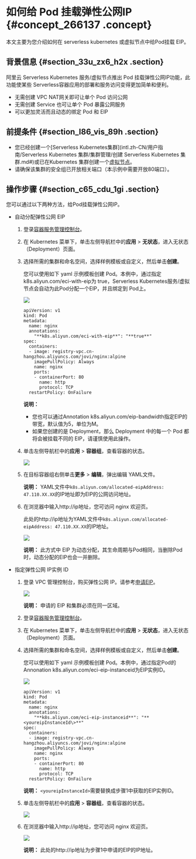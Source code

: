 # 如何给 Pod 挂载弹性公网IP {#concept_266137 .concept}

本文主要为您介绍如何在 serverless kubernetes 或虚拟节点中给Pod挂载 EIP。

## 背景信息 {#section_33u_zx6_h2x .section}

阿里云 Serverless Kubernetes 服务/虚拟节点推出 Pod 挂载弹性公网IP功能，此功能使某些 Serverless容器应用的部署和服务访问变得更加简单和便利。

-   无需创建 VPC NAT网关即可让单个 Pod 访问公网
-   无需创建 Service 也可让单个 Pod 暴露公网服务
-   可以更加灵活而且动态的绑定 Pod 和 EIP

## 前提条件 {#section_l86_vis_89h .section}

-   您已经创建一个[Serverless Kubernetes集群](intl.zh-CN/用户指南/Serverless Kubernetes 集群/集群管理/创建 Serverless Kubernetes 集群.md#)或已在Kubernetes 集群创建一个[虚拟节点](../../../../intl.zh-CN/用户指南/Kubernetes集群/弹性伸缩/虚拟节点.md#)。
-   请确保该集群的安全组已开放相关端口（本示例中需要开放80端口）。

## 操作步骤 {#section_c65_cdu_1gi .section}

您可以通过以下两种方法，给Pod挂载弹性公网IP。

-   自动分配弹性公网 EIP
    1.  登录[容器服务管理控制台](https://cs.console.aliyun.com)。
    2.  在 Kubernetes 菜单下，单击左侧导航栏中的**应用** \> **无状态**，进入无状态（Deployment）页面。
    3.  选择所需的集群和命名空间，选择样例模板或自定义，然后单击**创建**。

        您可以使用如下 yaml 示例模板创建 Pod。本例中，通过指定k8s.aliyun.com/eci-with-eip为 true，Serverless Kubernetes服务/虚拟节点会自动为此Pod分配一个EIP，并且绑定到 Pod上。

        ![](http://static-aliyun-doc.oss-cn-hangzhou.aliyuncs.com/assets/img/220325/156394994151458_zh-CN.png)

        ``` {#codeblock_y2n_h3l_5y5}
        apiVersion: v1
        kind: Pod
        metadata:
          name: nginx
          annotations:
            "**k8s.aliyun.com/eci-with-eip**": "**true**"
        spec:
          containers:
          - image: registry-vpc.cn-hangzhou.aliyuncs.com/jovi/nginx:alpine
            imagePullPolicy: Always
            name: nginx
            ports:
            - containerPort: 80
              name: http
              protocol: TCP
          restartPolicy: OnFailure
        ```

        **说明：** 

        -   您也可以通过Annotation k8s.aliyun.com/eip-bandwidth指定EIP的带宽，默认值为5，单位为M。
        -   如果您创建的是 Deployment，那么 Deployment 中的每一个 Pod 都将会被挂载不同的 EIP，请谨慎使用此操作。
    4.  单击左侧导航栏中的**应用** \> **容器组**，查看容器的状态。

        ![](http://static-aliyun-doc.oss-cn-hangzhou.aliyuncs.com/assets/img/220325/156394994151460_zh-CN.png)

    5.  在目标容器组右侧单击**更多** \> **编辑**，弹出编辑 YAML文件。

        **说明：** YAML文件中`k8s.aliyun.com/allocated-eipAddress: 47.110.XX.XX`的IP地址即为EIP的公网访问地址。

    6.  在浏览器中输入http://ip地址，您可访问 nginx 欢迎页。

        此处的http://ip地址为YAML文件中`k8s.aliyun.com/allocated-eipAddress: 47.110.XX.XX`的IP地址。

        ![](http://static-aliyun-doc.oss-cn-hangzhou.aliyuncs.com/assets/img/220325/156394994151465_zh-CN.png)

        **说明：** 此方式中 EIP 为动态分配，其生命周期与Pod相同，当删除Pod时，动态分配的EIP也会一并删除。

-   指定弹性公网 IP实例 ID
    1.  登录 VPC 管理控制台，购买弹性公网 IP。请参考[申请EIP](../../../../intl.zh-CN/用户指南/申请EIP/申请新EIP.md#)。

        ![](http://static-aliyun-doc.oss-cn-hangzhou.aliyuncs.com/assets/img/220325/156394994147489_zh-CN.png)

        **说明：** 申请的 EIP 和集群必须在同一区域。

    2.  登录[容器服务管理控制台](https://cs.console.aliyun.com)。
    3.  在 Kubernetes 菜单下，单击左侧导航栏中的**应用** \> **无状态**，进入无状态（Deployment）页面。
    4.  选择所需的集群和命名空间，选择样例模板或自定义，然后单击**创建**。

        您可以使用如下 yaml 示例模板创建 Pod。本例中，通过指定Pod的Annonation k8s.aliyun.com/eci-eip-instanceid为EIP实例ID。

        ![](http://static-aliyun-doc.oss-cn-hangzhou.aliyuncs.com/assets/img/220325/156394994247512_zh-CN.png)

        ``` {#codeblock_t8p_xmn_avd}
        apiVersion: v1
        kind: Pod
        metadata:
          name: nginx
          annotations:
            "**k8s.aliyun.com/eci-eip-instanceid**": "**<youreipInstanceId\>**"
        spec:
          containers:
          - image: registry-vpc.cn-hangzhou.aliyuncs.com/jovi/nginx:alpine
            imagePullPolicy: Always
            name: nginx
            ports:
            - containerPort: 80
              name: http
              protocol: TCP
          restartPolicy: OnFailure
        ```

        **说明：** `<youreipInstanceId>`需要替换成步骤1中获取的EIP实例ID。

    5.  单击左侧导航栏中的**应用** \> **容器组**，查看容器的状态。

        ![](http://static-aliyun-doc.oss-cn-hangzhou.aliyuncs.com/assets/img/220325/156394994247513_zh-CN.png)

    6.  在浏览器中输入http://ip地址，您可访问 nginx 欢迎页。

        ![](http://static-aliyun-doc.oss-cn-hangzhou.aliyuncs.com/assets/img/220325/156394994247613_zh-CN.png)

        **说明：** 此处的http://ip地址为步骤1中申请的EIP的IP地址。


